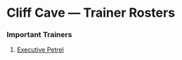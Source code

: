 # Cliff Cave — Trainer Rosters

### Important Trainers

1. [Executive Petrel](important_trainers.md#executive-petrel)
